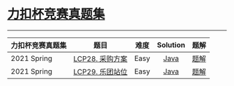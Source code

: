 # [力扣杯竞赛真题集](https://leetcode-cn.com/study-plan/lccup)

--------------------

|   力扣杯竞赛真题集     |   题目     |    难度     |          Solution          |    题解   |
|    :-----     |    :----:    |  :----:      |     :----:        |     :----:        |   
|   2021 Spring   | [LCP28. 采购方案](https://leetcode-cn.com/problems/4xy4Wx/) | Easy | [Java](./LCP28_purchasePlans.java) |  [题解]() |
|   2021 Spring   | [LCP29. 乐团站位](https://leetcode-cn.com/problems/SNJvJP/) | Easy | [Java](./LCP29_orchestraLayout.java) |  [题解]() |

